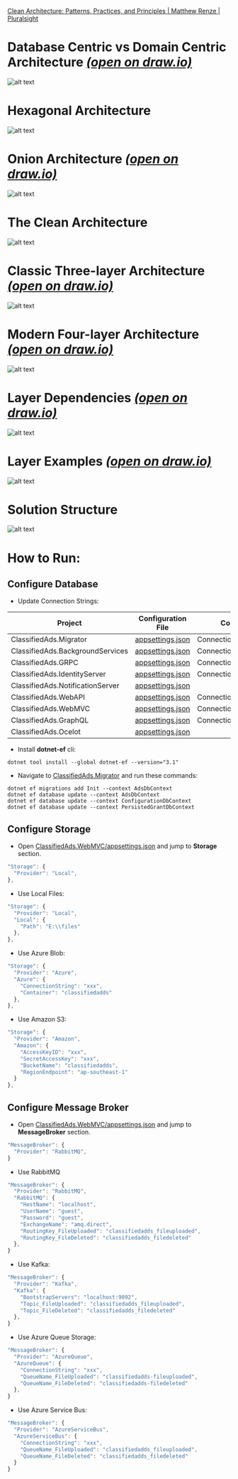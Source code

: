 [Clean Architecture: Patterns, Practices, and Principles | Matthew Renze | Pluralsight](https://app.pluralsight.com/library/courses/clean-architecture-patterns-practices-principles/table-of-contents)

# Database Centric vs Domain Centric Architecture [*(open on draw.io)*](https://www.draw.io/#Uhttps%3A%2F%2Fraw.githubusercontent.com%2Fphongnguyend%2FPractical.CleanArchitecture%2Fmaster%2Fdocs%2Fimgs%2Fdatabase-centrics-vs-domain-centric-architecture.drawio)
![alt text](/docs/imgs/database-centrics-vs-domain-centric-architecture.png)

# Hexagonal Architecture
![alt text](/docs/imgs/hexagonal-architecture.png)

# Onion Architecture [*(open on draw.io)*](https://www.draw.io/#Uhttps%3A%2F%2Fraw.githubusercontent.com%2Fphongnguyend%2FPractical.CleanArchitecture%2Fmaster%2Fdocs%2Fimgs%2Fonion-architecture.drawio)
![alt text](/docs/imgs/onion-architecture.png)

# The Clean Architecture
![alt text](/docs/imgs/the-clean-architecture.png)


# Classic Three-layer Architecture [*(open on draw.io)*](https://www.draw.io/#Uhttps%3A%2F%2Fraw.githubusercontent.com%2Fphongnguyend%2FPractical.CleanArchitecture%2Fmaster%2Fdocs%2Fimgs%2Fclassic-three-layer-architecture.drawio)
![alt text](/docs/imgs/classic-three-layer-architecture.png)


# Modern Four-layer Architecture [*(open on draw.io)*](https://www.draw.io/#Uhttps%3A%2F%2Fraw.githubusercontent.com%2Fphongnguyend%2FPractical.CleanArchitecture%2Fmaster%2Fdocs%2Fimgs%2Fmodern-four-layer-architecture.drawio)
![alt text](/docs/imgs/modern-four-layer-architecture.png)


# Layer Dependencies [*(open on draw.io)*](https://www.draw.io/#Uhttps%3A%2F%2Fraw.githubusercontent.com%2Fphongnguyend%2FPractical.CleanArchitecture%2Fmaster%2Fdocs%2Fimgs%2Flayer-dependencies.drawio)
![alt text](/docs/imgs/layer-dependencies.png)

# Layer Examples [*(open on draw.io)*](https://www.draw.io/#Uhttps%3A%2F%2Fraw.githubusercontent.com%2Fphongnguyend%2FPractical.CleanArchitecture%2Fmaster%2Fdocs%2Fimgs%2Flayer-examples.drawio)
![alt text](/docs/imgs/layer-examples.png)

# Solution Structure
![alt text](/docs/imgs/code-solution-structure.png)

# How to Run:

## Configure Database

- Update Connection Strings:

| Project  | Configuration File | Configuration Key |
| -------- | ------------------ | ----------------- |
| ClassifiedAds.Migrator | [appsettings.json](/src/ClassifiedAds.Projects/ClassifiedAds.Migrator/appsettings.json) | ConnectionStrings:ClassifiedAds |
| ClassifiedAds.BackgroundServices | [appsettings.json](/src/ClassifiedAds.Projects/ClassifiedAds.BackgroundServices/appsettings.json) | ConnectionStrings:ClassifiedAds |
| ClassifiedAds.GRPC | [appsettings.json](/src/ClassifiedAds.Projects/ClassifiedAds.GRPC/appsettings.json) | ConnectionStrings:ClassifiedAds |
| ClassifiedAds.IdentityServer | [appsettings.json](/src/ClassifiedAds.Projects/ClassifiedAds.IdentityServer/appsettings.json) | ConnectionStrings:ClassifiedAds |
| ClassifiedAds.NotificationServer | [appsettings.json](/src/ClassifiedAds.Projects/ClassifiedAds.NotificationServer/appsettings.json) | |
| ClassifiedAds.WebAPI | [appsettings.json](/src/ClassifiedAds.Projects/ClassifiedAds.WebAPI/appsettings.json) | ConnectionStrings:ClassifiedAds |
| ClassifiedAds.WebMVC | [appsettings.json](/src/ClassifiedAds.Projects/ClassifiedAds.WebMVC/appsettings.json) | ConnectionStrings:ClassifiedAds |
| ClassifiedAds.GraphQL | [appsettings.json](/src/ClassifiedAds.Projects/ClassifiedAds.GraphQL/appsettings.json) | ConnectionStrings:ClassifiedAds |
| ClassifiedAds.Ocelot | [appsettings.json](/src/ClassifiedAds.Projects/ClassifiedAds.Ocelot/appsettings.json) |  |

- Install **dotnet-ef** cli:
```
dotnet tool install --global dotnet-ef --version="3.1"
```
- Navigate to [ClassifiedAds.Migrator](/src/ClassifiedAds.Projects/ClassifiedAds.Migrator/) and run these commands:
```
dotnet ef migrations add Init --context AdsDbContext
dotnet ef database update --context AdsDbContext
dotnet ef database update --context ConfigurationDbContext
dotnet ef database update --context PersistedGrantDbContext
```

## Configure Storage

- Open [ClassifiedAds.WebMVC/appsettings.json](/src/ClassifiedAds.Projects/ClassifiedAds.WebMVC/appsettings.json) and jump to **Storage** section.
```js
"Storage": {
  "Provider": "Local",
},
```

- Use Local Files:
```js
"Storage": {
  "Provider": "Local",
  "Local": {
    "Path": "E:\\files"
  },
},
```

- Use Azure Blob:
```js
"Storage": {
  "Provider": "Azure",
  "Azure": {
    "ConnectionString": "xxx",
    "Container": "classifiedadds"
  },
},
```

- Use Amazon S3:
```js
"Storage": {
  "Provider": "Amazon",
  "Amazon": {
    "AccessKeyID": "xxx",
    "SecretAccessKey": "xxx",
    "BucketName": "classifiedadds",
    "RegionEndpoint": "ap-southeast-1"
  }
},
```

## Configure Message Broker

- Open [ClassifiedAds.WebMVC/appsettings.json](/src/ClassifiedAds.Projects/ClassifiedAds.WebMVC/appsettings.json) and jump to **MessageBroker** section.
```js
"MessageBroker": {
  "Provider": "RabbitMQ",
}
```

- Use RabbitMQ
```js
"MessageBroker": {
  "Provider": "RabbitMQ",
  "RabbitMQ": {
    "HostName": "localhost",
    "UserName": "guest",
    "Password": "guest",
    "ExchangeName": "amq.direct",
    "RoutingKey_FileUploaded": "classifiedadds_fileuploaded",
    "RoutingKey_FileDeleted": "classifiedadds_filedeleted"
  },
}
```

- Use Kafka:
```js
"MessageBroker": {
  "Provider": "Kafka",
  "Kafka": {
    "BootstrapServers": "localhost:9092",
    "Topic_FileUploaded": "classifiedadds_fileuploaded",
    "Topic_FileDeleted": "classifiedadds_filedeleted"
  },
}
```

- Use Azure Queue Storage:
```js
"MessageBroker": {
  "Provider": "AzureQueue",
  "AzureQueue": {
    "ConnectionString": "xxx",
    "QueueName_FileUploaded": "classifiedadds-fileuploaded",
    "QueueName_FileDeleted": "classifiedadds-filedeleted"
  },
}
```

- Use Azure Service Bus:
```js
"MessageBroker": {
  "Provider": "AzureServiceBus",
  "AzureServiceBus": {
    "ConnectionString": "xxx",
    "QueueName_FileUploaded": "classifiedadds_fileuploaded",
    "QueueName_FileDeleted": "classifiedadds_filedeleted"
  }
}
```
